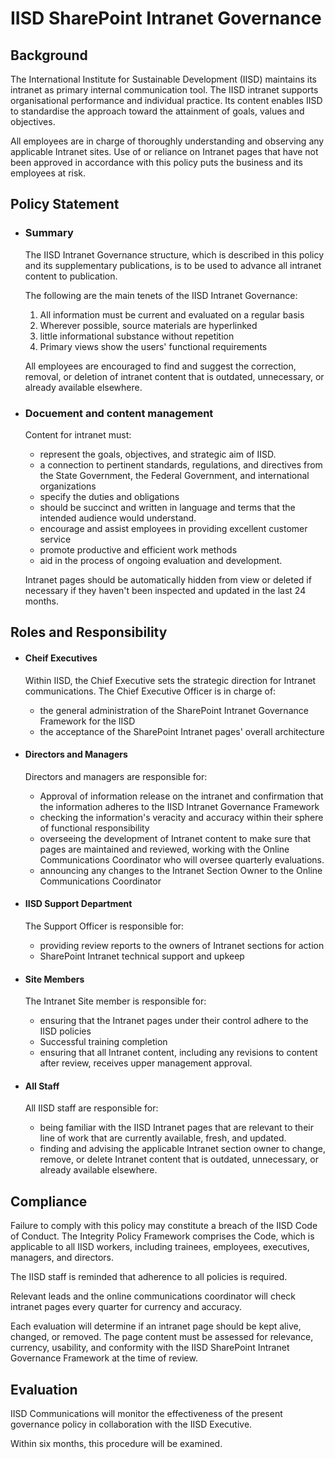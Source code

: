 # IISD SharePoint Intranet Governance

## Background
The International Institute for Sustainable Development (IISD) maintains its intranet as primary internal communication tool. The IISD intranet supports organisational performance and individual practice. Its content enables IISD to standardise the approach toward the attainment of goals, values and objectives.

All employees are in charge of thoroughly understanding and observing any applicable Intranet sites. Use of or reliance on Intranet pages that have not been approved in accordance with this policy puts the business and its employees at risk.

## Policy Statement
- ### Summary 

   The IISD Intranet Governance structure, which is described in this policy and its supplementary publications, is to be used to advance all intranet content to publication.

    The following are the main tenets of the IISD Intranet Governance: 
    1. All information must be current and evaluated on a regular basis
    2. Wherever possible, source materials are hyperlinked
    3. little informational substance without repetition
    4. Primary views show the users' functional requirements

    All employees are encouraged to find and suggest the correction, removal, or deletion of intranet content that is outdated, unnecessary, or already available elsewhere.

- ### Docuement and content management

    Content for intranet must:
    - represent the goals, objectives, and strategic aim of IISD.
    - a connection to pertinent standards, regulations, and directives from the State Government, the Federal Government, and international organizations
    - specify the duties and obligations
    - should be succinct and written in language and terms that the intended audience would understand.
    - encourage and assist employees in providing excellent customer service
    - promote productive and efficient work methods
    - aid in the process of ongoing evaluation and development.

    Intranet pages should be automatically hidden from view or deleted if necessary if they haven't been inspected and updated in the last 24 months.
    
## Roles and Responsibility
- #### Cheif Executives

    Within IISD, the Chief Executive sets the strategic direction for Intranet communications.
    The Chief Executive Officer is in charge of:
    - the general administration of the SharePoint Intranet Governance Framework for the IISD
    - the acceptance of the SharePoint Intranet pages' overall architecture

- #### Directors and Managers

    Directors and managers are responsible for:
    - Approval of information release on the intranet and confirmation that the information adheres to the IISD Intranet Governance Framework
    - checking the information's veracity and accuracy within their sphere of functional responsibility
    - overseeing the development of Intranet content to make sure that pages are maintained and reviewed, working with the Online Communications Coordinator who will oversee quarterly evaluations.
    - announcing any changes to the Intranet Section Owner to the Online Communications Coordinator
    
- #### IISD Support Department

    The Support Officer is responsible for:
    - providing review reports to the owners of Intranet sections for action
    - SharePoint Intranet technical support and upkeep
    
- #### Site Members

    The Intranet Site member is responsible for:
    - ensuring that the Intranet pages under their control adhere to the IISD policies
    - Successful training completion
    - ensuring that all Intranet content, including any revisions to content after review, receives upper management approval.
    
- #### All Staff

    All IISD staff are responsible for:
    - being familiar with the IISD Intranet pages that are relevant to their line of work that are currently available, fresh, and updated.
    - finding and advising the applicable Intranet section owner to change, remove, or delete Intranet content that is outdated, unnecessary, or already available elsewhere.

## Compliance

Failure to comply with this policy may constitute a breach of the IISD Code of Conduct. The Integrity Policy Framework comprises the Code, which is applicable to all IISD workers, including trainees, employees, executives, managers, and directors.

The IISD staff is reminded that adherence to all policies is required.

Relevant leads and the online communications coordinator will check intranet pages every quarter for currency and accuracy.

Each evaluation will determine if an intranet page should be kept alive, changed, or removed. The page content must be assessed for relevance, currency, usability, and conformity with the IISD SharePoint Intranet Governance Framework at the time of review.
    
## Evaluation
IISD Communications will monitor the effectiveness of the present governance policy in collaboration with the IISD Executive.

Within six months, this procedure will be examined.
    
    
    